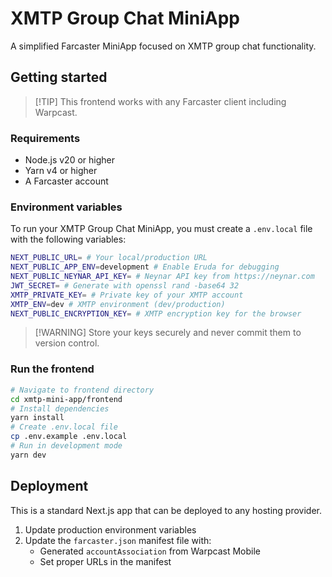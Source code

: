 # XMTP Group Chat MiniApp

A simplified Farcaster MiniApp focused on XMTP group chat functionality.

## Getting started

> [!TIP] This frontend works with any Farcaster client including Warpcast.

### Requirements

- Node.js v20 or higher
- Yarn v4 or higher
- A Farcaster account

### Environment variables

To run your XMTP Group Chat MiniApp, you must create a `.env.local` file with the following
variables:

```bash
NEXT_PUBLIC_URL= # Your local/production URL
NEXT_PUBLIC_APP_ENV=development # Enable Eruda for debugging
NEXT_PUBLIC_NEYNAR_API_KEY= # Neynar API key from https://neynar.com
JWT_SECRET= # Generate with openssl rand -base64 32
XMTP_PRIVATE_KEY= # Private key of your XMTP account
XMTP_ENV=dev # XMTP environment (dev/production)
NEXT_PUBLIC_ENCRYPTION_KEY= # XMTP encryption key for the browser
```

> [!WARNING] Store your keys securely and never commit them to version control.

### Run the frontend

```bash
# Navigate to frontend directory
cd xmtp-mini-app/frontend
# Install dependencies
yarn install
# Create .env.local file
cp .env.example .env.local
# Run in development mode
yarn dev
```

## Deployment

This is a standard Next.js app that can be deployed to any hosting provider.

1. Update production environment variables
2. Update the `farcaster.json` manifest file with:
   - Generated `accountAssociation` from Warpcast Mobile
   - Set proper URLs in the manifest
